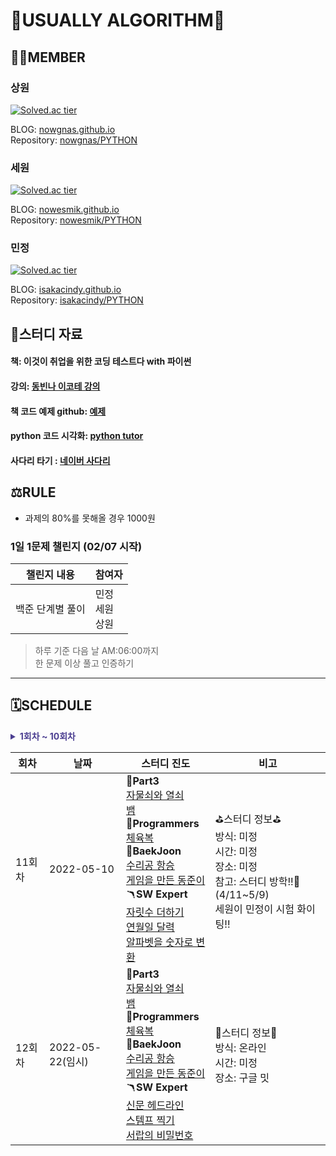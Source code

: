# 👋USUALLY ALGORITHM👋

## 🧑‍💻MEMBER

### 상원

[![Solved.ac tier](http://mazassumnida.wtf/api/v2/generate_badge?boj=leo503801)](https://solved.ac/leo503801)

BLOG: [nowgnas.github.io](https://nowgnas.github.io/)  
Repository: [nowgnas/PYTHON](https://github.com/nowgnas/PYTHON)

### 세원

[![Solved.ac tier](http://mazassumnida.wtf/api/v2/generate_badge?boj=eswj1102)](https://solved.ac/eswj1102)

BLOG: [nowesmik.github.io](https://nowesmik.github.io/)  
Repository: [nowesmik/PYTHON](https://github.com/nowesmik/PYTHON)

### 민정

[![Solved.ac tier](http://mazassumnida.wtf/api/v2/generate_badge?boj=isakacindy)](https://solved.ac/isakacindy)

BLOG: [isakacindy.github.io](https://isakacindy.github.io/)  
Repository: [isakacindy/PYTHON](https://github.com/isakacindy/PYTHON)

## 📖스터디 자료

#### 책: 이것이 취업을 위한 코딩 테스트다 with 파이썬

#### 강의: [동빈나 이코테 강의](https://www.youtube.com/playlist?list=PLRx0vPvlEmdAghTr5mXQxGpHjWqSz0dgC)

#### 책 코드 예제 github: [예제](https://github.com/USUALLY-ALGORITHM/python-for-coding-test)

#### python 코드 시각화: [python tutor](https://pythontutor.com/visualize.html#mode=edit)

#### 사다리 타기 : [네이버 사다리](https://search.naver.com/search.naver?sm=tab_hty.top&where=nexearch&query=%EC%82%AC%EB%8B%A4%EB%A6%AC+%ED%83%80%EA%B8%B0+&oquery=%EB%84%A4%EC%9D%B4%EB%B2%84+%EC%82%AC%EB%8B%A4%EB%A6%AC&tqi=hQ%2FAylp0Jywss61Ug60ssssss4G-124748)

## ⚖️RULE

-   과제의 80%를 못해올 경우 1000원

### 1일 1문제 챌린지 (02/07 시작)

| 챌린지 내용      | 참여자               |
| ---------------- | -------------------- |
| 백준 단계별 풀이 | 민정<br>세원<br>상원 |

> 하루 기준 다음 날 AM:06:00까지  
> 한 문제 이상 풀고 인증하기

<hr>

## 🗓️SCHEDULE

<details>
<summary style='color: #4C3F91; font-weight:bold;'>1회차 ~ 10회차</summary>
<div markdown='1'>

| **회차** | **날짜**   | **스터디 진도**                                                                                                                                                                                                                                                                                                                                                                                                                                                                                                                                                                                                                                                                                                                                                                                                                                                                                                                                                                                                                                                                                       | **비고**                                                                                                                                                                           |
| -------- | ---------- | ----------------------------------------------------------------------------------------------------------------------------------------------------------------------------------------------------------------------------------------------------------------------------------------------------------------------------------------------------------------------------------------------------------------------------------------------------------------------------------------------------------------------------------------------------------------------------------------------------------------------------------------------------------------------------------------------------------------------------------------------------------------------------------------------------------------------------------------------------------------------------------------------------------------------------------------------------------------------------------------------------------------------------------------------------------------------------------------------------- | ---------------------------------------------------------------------------------------------------------------------------------------------------------------------------------- |
| 1회차    | 2022-01-23 | part2-그리디                                                                                                                                                                                                                                                                                                                                                                                                                                                                                                                                                                                                                                                                                                                                                                                                                                                                                                                                                                                                                                                                                          |                                                                                                                                                                                    |
| 2회차    | 2022-01-30 | 🎈**Part2 구현**<br> 아이디어를 코드로 바꾸는 구현: 세원<br>왕실의 나이트: 민정<br> 게임 개발: 상원<br>💡**Part3**<br>모험가 길드: 세원<br>곱하기 혹은 더하기: 상원<br>문자열 뒤집기:민정<br>🪜**BaekJoon**<br>ATM: 상원<br>전자렌지: 민정<br> 보물: 세원                                                                                                                                                                                                                                                                                                                                                                                                                                                                                                                                                                                                                                                                                                                                                                                                                                             |                                                                                                                                                                                    |
| 3회차    | 2022-02-06 | 🎈**Part2 DFS/BFS**<br> 꼭 필요한 자료구조 기초: 민정<br>탐색 알고리즘DFS/BFS: 세원<br> 음료수 얼려 먹기,<br>미로 탈출: 상원<br>💡**Part3 구현**<br>럭키 스트레이트<br>문자열 재정렬<br>문자열 압축<br>🪜**BaekJoon: 구현**<br>[날짜 계산](https://www.acmicpc.net/problem/1476)<br>[제로](https://www.acmicpc.net/problem/10773)<br>[한 줄로 서기](https://www.acmicpc.net/problem/1138)                                                                                                                                                                                                                                                                                                                                                                                                                                                                                                                                                                                                                                                                                                             | 해피 설날😆                                                                                                                                                                        |
| 4회차    | 2022-02-13 | 🎈**Part2 정렬문제**<br>선택, 삽입: 세원<br>퀵, 계수: 민정<br>문제 2, 3, 4: 상원<br> 💡**Part3 DFS/BFS**<br>특정 거리의 도시 찾기<br>연구소<br>경쟁적 전염<br> 🪜**BaekJoon DFS/BFS**<br>[데스 나이트](https://www.acmicpc.net/problem/16948)<br>[숫자판 점프](https://www.acmicpc.net/problem/2210)                                                                                                                                                                                                                                                                                                                                                                                                                                                                                                                                                                                                                                                                                                                                                                                                  | 문제 풀이 화이팅!!😊<br>오프라인 스터디: 02/23 (WED)👋                                                                                                                             |
| 5회차    | 2022-2-21  | 🎈**Part2 이진 탐색**<br>범위를 반씩 좁혀가는 탐색: 상원<br>부품 찾기: 세원<br>떡볶이 떡 만들기: 민정<br>💡**Part3 정렬 문제**<br>국영수<br>안테나<br>🪜**BaekJoon 정렬**<br>[나이순 정렬](https://www.acmicpc.net/problem/10814)<br>[시리얼 번호](https://www.acmicpc.net/problem/1431)                                                                                                                                                                                                                                                                                                                                                                                                                                                                                                                                                                                                                                                                                                                                                                                                              | 🎇오프라인 스터디🎇<br>장소: 종로 3가<br>시간: 3시<br>문제 풀이:<br>[소수 사이 수열](https://www.acmicpc.net/problem/3896)<br>[이장님 초대](https://www.acmicpc.net/problem/9237)  |
| 6회차    | 2022-02-28 | 🎈**Part2 다이나믹 프로그래밍**<br>다이나믹 프로그래밍: 세원<br>문제 2, 3: 상원<br>문제 4, 5: 민정<br>💡**Part3 이진 탐색 문제**<br>정렬된 배열에서 특정 수의 개수 구하기<br>고정점 찾기<br>🪜**BaekJoon**<br>[소수 사이의 수열](https://www.acmicpc.net/problem/3896)<br>[과자 나눠주기](https://www.acmicpc.net/problem/16401)                                                                                                                                                                                                                                                                                                                                                                                                                                                                                                                                                                                                                                                                                                                                                                      | 🍕스터디 정보🍕<br>온라인 스터디: 구글 밋(10시)                                                                                                                                    |
| 7회차    | 2022-03-09 | 🎈**Part2 최단경로**<br>다익스트라 알고리즘: 민정<br>개선된 다익스트라 알고리즘: 상원<br>플로이드 워셜 알고리즘: 세원<br> 🪜**BaekJoon 다이나믹 프로그래밍**<br>[돌 게임](https://www.acmicpc.net/problem/9655)                                                                                                                                                                                                                                                                                                                                                                                                                                                                                                                                                                                                                                                                                                                                                                                                                                                                                       | 🔦세원이 시험 화이팅!!<br>💡민정이 개강 화이팅..<br><br>🥚스터디 정보🥚<br>방식: 오프라인<br>시간: 3시<br>장소: 종로3가<br>[오르막 수](https://www.acmicpc.net/problem/11057) 풀기 |
| 8회차    | 2022-03-15 | 🎈**Part2 그래프**<br>서로소, 팀 결성: 민정<br>신장 트리, 도시 분할 계획: 상원<br>위상 정렬, 커리큘럼: 세원<br>🪜**BaekJoon**<br>[오르막 수](https://www.acmicpc.net/problem/11057)                                                                                                                                                                                                                                                                                                                                                                                                                                                                                                                                                                                                                                                                                                                                                                                                                                                                                                                   | 🧨세원이 이번주 시험도 화이팅!!<br>🥨스터디 정보🥨<br>방식: 온라인<br>시간: 8시 30분<br>장소: 구글 밋                                                                              |
| 9회차    | 2022-03-29 | 🎢**Part3**<br>만들수 없는 금액<br>🤿**Programmers**<br>[체육복](https://programmers.co.kr/learn/courses/30/lessons/42862)<br>🔬**BaekJoon**<br>[동전 0](https://www.acmicpc.net/problem/11047)<br>[회의실 배정](https://www.acmicpc.net/problem/1931)<br>[잃어버린 괄호](https://www.acmicpc.net/problem/1541)<br>🪃**SW Expert**<br>[홀수만 더하기](https://swexpertacademy.com/main/code/problem/problemDetail.do?problemLevel=1&contestProbId=AV5QSEhaA5sDFAUq&categoryId=AV5QSEhaA5sDFAUq&categoryType=CODE&problemTitle=&orderBy=FIRST_REG_DATETIME&selectCodeLang=ALL&select-1=1&pageSize=10&pageIndex=1)<br>[평균값 구하기](https://swexpertacademy.com/main/code/problem/problemDetail.do?problemLevel=1&contestProbId=AV5QRnJqA5cDFAUq&categoryId=AV5QRnJqA5cDFAUq&categoryType=CODE&problemTitle=&orderBy=FIRST_REG_DATETIME&selectCodeLang=ALL&select-1=1&pageSize=10&pageIndex=1)                                                                                                                                                                                                        | 🪃스터디 정보🪃<br>방식:온라인<br>시간: 8시30분<br>장소:구글밋                                                                                                                     |
| 10회차   | 2022-04-05 | 🎢**Part3**<br>볼링공 고르기<br>[🍕무지의 먹방](https://programmers.co.kr/learn/courses/30/lessons/42891)<br>🔬**BaekJoon**<br>[로프](https://www.acmicpc.net/problem/2217)<br>[수들의 합](https://www.acmicpc.net/problem/1789)<br>🪃**SW Expert**<br>[큰 놈, 작은 놈, 같은 놈](https://swexpertacademy.com/main/code/problem/problemDetail.do?problemLevel=1&contestProbId=AV5QQ6qqA40DFAUq&categoryId=AV5QQ6qqA40DFAUq&categoryType=CODE&problemTitle=&orderBy=FIRST_REG_DATETIME&selectCodeLang=ALL&select-1=1&pageSize=10&pageIndex=1)<br>[최대수 구하기](https://swexpertacademy.com/main/code/problem/problemDetail.do?problemLevel=1&contestProbId=AV5QQhbqA4QDFAUq&categoryId=AV5QQhbqA4QDFAUq&categoryType=CODE&problemTitle=&orderBy=FIRST_REG_DATETIME&selectCodeLang=ALL&select-1=1&pageSize=10&pageIndex=1)<br>[중간값 찾기](https://swexpertacademy.com/main/code/problem/problemDetail.do?problemLevel=1&contestProbId=AV5QPsXKA2UDFAUq&categoryId=AV5QPsXKA2UDFAUq&categoryType=CODE&problemTitle=&orderBy=FIRST_REG_DATETIME&selectCodeLang=ALL&select-1=1&pageSize=10&pageIndex=1) | 🚌스터디 정보🚌<br>방식:온라인<br>시간:8시30분<br>장소:구글밋<br>참고: 무지의 먹방(LV4)🤔                                                                                          |

</div>
</details>

| 회차   | 날짜             | 스터디 진도                                                                                                                                                                                                                                                                                                                                                                                                                                                                                                                                                                                                                                                                                                                                                                                                                                                                                                                                                                                                                                                                                                                                                                                                                                | 비고                                                                                                                            |
| ------ | ---------------- | ------------------------------------------------------------------------------------------------------------------------------------------------------------------------------------------------------------------------------------------------------------------------------------------------------------------------------------------------------------------------------------------------------------------------------------------------------------------------------------------------------------------------------------------------------------------------------------------------------------------------------------------------------------------------------------------------------------------------------------------------------------------------------------------------------------------------------------------------------------------------------------------------------------------------------------------------------------------------------------------------------------------------------------------------------------------------------------------------------------------------------------------------------------------------------------------------------------------------------------------ | ------------------------------------------------------------------------------------------------------------------------------- |
| 11회차 | 2022-05-10       | 🎢**Part3**<br>[자물쇠와 열쇠](https://programmers.co.kr/learn/courses/30/lessons/60059)<br>[뱀](https://www.acmicpc.net/problem/3190)<br>🤿**Programmers**<br>[체육복](https://programmers.co.kr/learn/courses/30/lessons/42862)<br>🔬**BaekJoon**<br>[수리공 항승](https://www.acmicpc.net/problem/1449)<br>[게임을 만든 동준이](https://www.acmicpc.net/problem/2847)<br>🪃**SW Expert**<br>[자릿수 더하기](https://swexpertacademy.com/main/code/problem/problemDetail.do?problemLevel=1&contestProbId=AV5QPRjqA10DFAUq&categoryId=AV5QPRjqA10DFAUq&categoryType=CODE&problemTitle=&orderBy=FIRST_REG_DATETIME&selectCodeLang=ALL&select-1=1&pageSize=10&pageIndex=1)<br>[연월일 달력](https://swexpertacademy.com/main/code/problem/problemDetail.do?problemLevel=1&contestProbId=AV5QLkdKAz4DFAUq&categoryId=AV5QLkdKAz4DFAUq&categoryType=CODE&problemTitle=&orderBy=FIRST_REG_DATETIME&selectCodeLang=ALL&select-1=1&pageSize=10&pageIndex=1)<br>[알파벳을 숫자로 변환](https://swexpertacademy.com/main/code/problem/problemDetail.do?problemLevel=1&contestProbId=AV5QLGxKAzQDFAUq&categoryId=AV5QLGxKAzQDFAUq&categoryType=CODE&problemTitle=&orderBy=FIRST_REG_DATETIME&selectCodeLang=ALL&select-1=1&pageSize=10&pageIndex=1) | ⛳️스터디 정보⛳️<br>방식: 미정<br>시간: 미정<br>장소: 미정<br>참고: 스터디 방학!!🤸 (4/11~5/9) <br>세원이 민정이 시험 화이팅!! |
| 12회차 | 2022-05-22(임시) | 🎢**Part3**<br>[자물쇠와 열쇠](https://programmers.co.kr/learn/courses/30/lessons/60059)<br>[뱀](https://www.acmicpc.net/problem/3190)<br>🤿**Programmers**<br>[체육복](https://programmers.co.kr/learn/courses/30/lessons/42862)<br>🔬**BaekJoon**<br>[수리공 항승](https://www.acmicpc.net/problem/1449)<br>[게임을 만든 동준이](https://www.acmicpc.net/problem/2847)<br>🪃**SW Expert**<br>[신문 헤드라인](https://swexpertacademy.com/main/code/problem/problemDetail.do?problemLevel=1&contestProbId=AV5QKsLaAy0DFAUq&categoryId=AV5QKsLaAy0DFAUq&categoryType=CODE&problemTitle=&orderBy=FIRST_REG_DATETIME&selectCodeLang=ALL&select-1=1&pageSize=10&pageIndex=1)<br>[스템프 찍기](https://swexpertacademy.com/main/code/problem/problemDetail.do?problemLevel=1&contestProbId=AV5QKdT6AyYDFAUq&categoryId=AV5QKdT6AyYDFAUq&categoryType=CODE&problemTitle=&orderBy=FIRST_REG_DATETIME&selectCodeLang=ALL&select-1=1&pageSize=10&pageIndex=1)<br>[서랍의 비밀번호](https://swexpertacademy.com/main/code/problem/problemDetail.do?problemLevel=1&contestProbId=AV5QJ_8KAx8DFAUq&categoryId=AV5QJ_8KAx8DFAUq&categoryType=CODE&problemTitle=&orderBy=FIRST_REG_DATETIME&selectCodeLang=ALL&select-1=1&pageSize=10&pageIndex=2)      | 🐥스터디 정보🐥<br>방식: 온라인<br>시간: 미정<br>장소: 구글 밋                                                                  |

<!--
🎈**Part2 구현**
💡**Part3**
🪜**BaekJoon**
 -->

<!--
🎢**Part3**
🤿**Programmers**
🔬**BaekJoon**
🪃**SW Expert**
 -->
